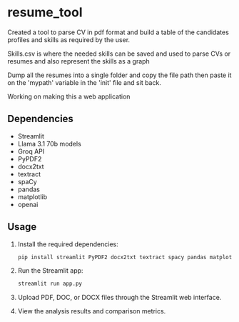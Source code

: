 # resume_tool

Created a tool to parse CV in pdf format and build a table of the candidates profiles and skills as required by the user.

Skills.csv is where the needed skills can be saved and used to parse CVs or resumes and also represent the skills as a graph

Dump all the resumes into a single folder and copy the file path then paste it on the 'mypath' variable in the 'init' file and sit back.

Working on making this a web application

## Dependencies

- Streamlit
- Llama 3.1 70b models
- Groq API
- PyPDF2
- docx2txt
- textract
- spaCy
- pandas
- matplotlib
- openai

## Usage

1. Install the required dependencies:
   ```bash
   pip install streamlit PyPDF2 docx2txt textract spacy pandas matplotlib openai
   ```

2. Run the Streamlit app:
   ```bash
   streamlit run app.py
   ```

3. Upload PDF, DOC, or DOCX files through the Streamlit web interface.

4. View the analysis results and comparison metrics.
